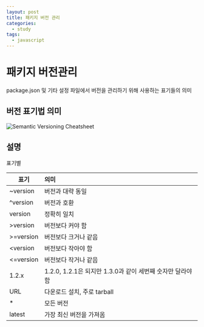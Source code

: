 ```yaml
---
layout: post
title: 패키지 버전 관리
categories:
  - study
tags: 
  - javascript
---
```

# 패키지 버전관리
package.json 및 기타 설정 파일에서 버전을 관리하기 위해 사용하는 표기들의 의미

## 버전 표기법 의미
![Semantic Versioning Cheatsheet](https://bytearcher.com/goodies/semantic-versioning-cheatsheet/wheelbarrel-no-tilde-caret-white-bg-w1000.jpg)

## 설명
표기별 

|표기     |의미          |
| --- | :--- |
| ~version |버전과 대략 동일|
| ^version |버전과 호환|
| version |정확히 일치|
| >version |버전보다 커야 함|
| >=version |버전보다 크거나 같음|
| <version |버전보다 작아야 함|
| <=version |버전보다 작거나 같음|
| 1.2.x |1.2.0, 1.2.1은 되지만 1.3.0과 같이 세번째 숫자만 달라야 함|
| URL |다운로드 설치, 주로 tarball|
| *|모든 버전 |
| latest |가장 최신 버전을 가져옴|


